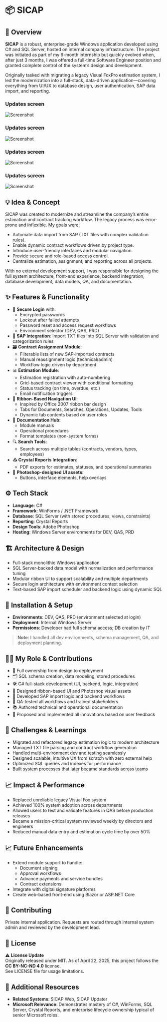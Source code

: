 # 📦 SICAP

## 🧭 Overview
**SICAP** is a robust, enterprise-grade Windows application developed using C# and SQL Server, hosted on internal company infrastructure. The project was initiated as part of my 6-month internship but quickly evolved when, after just 3 months, I was offered a full-time Software Engineer position and granted complete control of the system’s design and development.

Originally tasked with migrating a legacy Visual FoxPro estimation system, I led the modernization into a full-stack, data-driven application—covering everything from UI/UX to database design, user authentication, SAP data import, and reporting.

### Updates screen
![Screenshot](./assets/8.png) <!-- Replace with your image path -->

### Updates screen
![Screenshot](./assets/7.png) <!-- Replace with your image path -->

### Updates screen
![Screenshot](./assets/3.png) <!-- Replace with your image path -->

### Updates screen
![Screenshot](./assets/9.png) <!-- Replace with your image path -->

## 💡 Idea & Concept
SICAP was created to modernize and streamline the company’s entire estimation and contract tracking workflow. The legacy process was error-prone and inflexible. My goals were:
- Automate data import from SAP (TXT files with complex validation rules).
- Enable dynamic contract workflows driven by project type.
- Introduce user-friendly interfaces and modular navigation.
- Provide secure and role-based access control.
- Centralize estimation, assignment, and reporting across all projects.

With no external development support, I was responsible for designing the full system architecture, front-end experience, backend integration, database development, data models, QA, and documentation.

## ✨ Features & Functionality
- 🔐 **Secure Login** with:
  - Encrypted passwords
  - Lockout after failed attempts
  - Password reset and access request workflows
  - Environment selector (DEV, QAS, PRD)
- 📁 **SAP Integration**: Import TXT files into SQL Server with validation and categorization rules
- 🗃 **Contract Assignment Module**:
  - Filterable lists of new SAP-imported contracts
  - Manual reassignment logic (technical/admin)
  - Workflow logic driven by department
- 📊 **Estimation Module**:
  - Estimation registration with auto-numbering
  - Grid-based contract viewer with conditional formatting
  - Status tracking (on time, overdue, etc.)
  - Email notification triggers
- 🧭 **Ribbon-Based Navigation UI**:
  - Inspired by Office 2007 ribbon bar design
  - Tabs for Documents, Searches, Operations, Updates, Tools
  - Dynamic tab contents based on user roles
- 📄 **Documentation Hub**:
  - Module manuals
  - Operational procedures
  - Format templates (non-system forms)
- 🔍 **Search Tools**:
  - Search across multiple tables (contracts, vendors, types, employees)
- 📤 **Crystal Reports Integration**:
  - PDF exports for estimates, statuses, and operational summaries
- 📐 **Photoshop-designed UI assets**:
  - Buttons, interface elements, help overlays

## ⚙️ Tech Stack
- **Language**: C#
- **Framework**: WinForms / .NET Framework
- **Database**: SQL Server (with stored procedures, views, constraints)
- **Reporting**: Crystal Reports
- **Design Tools**: Adobe Photoshop
- **Hosting**: Windows Server environments for DEV, QAS, PRD

## 🏗 Architecture & Design
- Full-stack monolithic Windows application
- SQL Server-backed data model with normalization and performance tuning
- Modular ribbon UI to support scalability and multiple departments
- Secure login architecture with environment context selection
- Text-based SAP import scheduler and backend logic using dynamic SQL

## 🚀 Installation & Setup
- **Environments**: DEV, QAS, PRD (environment selected at login)
- **Deployment**: Internal Windows Server
- **Permissions**: Developer had full schema access; DB creation by IT

> **Note**: I handled all dev environments, schema management, QA, and deployment planning.

## 🧑‍💻 My Role & Contributions
- 🎯 Full ownership from design to deployment
- 🗂 SQL schema creation, data modeling, stored procedures
- 🛠 C# full-stack development (UI, backend, logic, integration)
- 🎨 Designed ribbon-based UI and Photoshop visual assets
- 🔁 Developed SAP import logic and backend workflows
- 🧪 QA-tested all workflows and trained stakeholders
- 📚 Authored technical and operational documentation
- 🧠 Proposed and implemented all innovations based on user feedback

## 🧗 Challenges & Learnings
- Migrated and refactored legacy estimation logic to modern architecture
- Managed TXT file parsing and contract workflow generation
- Handled multi-environment dev and testing seamlessly
- Designed scalable, intuitive UX from scratch with zero external help
- Optimized SQL queries and indexes for performance
- Built system processes that later became standards across teams

## 📈 Impact & Performance
- Replaced unreliable legacy Visual Fox system
- Achieved 100% system adoption across departments
- Allowed users to test and validate features in QAS before production releases
- Became a mission-critical system reviewed weekly by directors and engineers
- Reduced manual data entry and estimation cycle time by over 50%

## 📈 Future Enhancements
- Extend module support to handle:
  - Document signing
  - Approval workflows
  - Advance payments and service bundles
  - Contract extensions
- Integrate with digital signature platforms
- Create web-based front-end using Blazor or ASP.NET Core

## 🤝 Contributing
Private internal application. Requests are routed through internal system admin and reviewed by the development lead.

## 🪪 License
⚠️ **License Update**  
Originally released under MIT. As of April 22, 2025, this project follows the **CC BY-NC-ND 4.0** license.  
See LICENSE file for usage limitations.

## 🔗 Additional Resources
- **Related Systems**: SICAP Web, SICAP Updater
- **Microsoft Relevance**: Demonstrates mastery of C#, WinForms, SQL Server, Crystal Reports, and enterprise lifecycle ownership typical of senior Microsoft roles.
